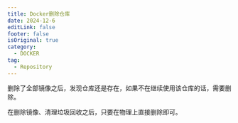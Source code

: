 ```yaml
---
title: Docker删除仓库
date: 2024-12-6
editLink: false
footer: false
isOriginal: true
category:
  - DOCKER
tag:
  - Repository
---
```


删除了全部镜像之后，发现仓库还是存在，如果不在继续使用该仓库的话，需要删除。

在删除镜像、清理垃圾回收之后，只要在物理上直接删除即可。
